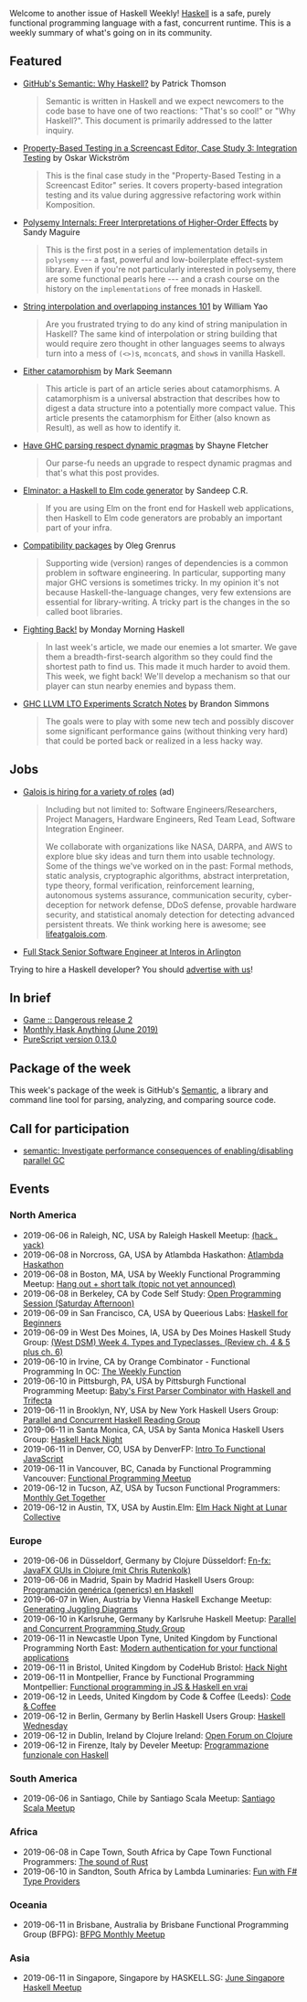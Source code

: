 <!-- 2019-06-06 -->

Welcome to another issue of Haskell Weekly!
[Haskell](https://www.haskell.org) is a safe, purely functional programming language with a fast, concurrent runtime.
This is a weekly summary of what's going on in its community.

## Featured

-   [GitHub's Semantic: Why Haskell?](https://github.com/github/semantic/blob/7364e164947116406850ff6f298d80ba77105229/docs/why-haskell.md) by Patrick Thomson

    > Semantic is written in Haskell and we expect newcomers to the code base to have one of two reactions: "That's so cool!" or "Why Haskell?". This document is primarily addressed to the latter inquiry.

-   [Property-Based Testing in a Screencast Editor, Case Study 3: Integration Testing](https://wickstrom.tech/programming/2019/06/02/property-based-testing-in-a-screencast-editor-case-study-3.html) by Oskar Wickström

    > This is the final case study in the "Property-Based Testing in a Screencast Editor" series. It covers property-based integration testing and its value during aggressive refactoring work within Komposition.

-   [Polysemy Internals: Freer Interpretations of Higher-Order Effects](https://reasonablypolymorphic.com/blog/freer-higher-order-effects/) by Sandy Maguire

    > This is the first post in a series of implementation details in `polysemy` --- a fast, powerful and low-boilerplate effect-system library. Even if you're not particularly interested in polysemy, there are some functional pearls here --- and a crash course on the history on the `implementations` of free monads in Haskell.

-   [String interpolation and overlapping instances 101](https://williamyaoh.com/posts/2019-05-27-string-interpolation-and-overlapping-instances.html) by William Yao

    > Are you frustrated trying to do any kind of string manipulation in Haskell? The same kind of interpolation or string building that would require zero thought in other languages seems to always turn into a mess of `(<>)`s, `mconcat`s, and `show`s in vanilla Haskell.

-   [Either catamorphism](https://blog.ploeh.dk/2019/06/03/either-catamorphism/) by Mark Seemann

    >  This article is part of an article series about catamorphisms. A catamorphism is a universal abstraction that describes how to digest a data structure into a potentially more compact value. This article presents the catamorphism for Either (also known as Result), as well as how to identify it.

-   [Have GHC parsing respect dynamic pragmas](https://blog.shaynefletcher.org/2019/06/have-ghc-parsing-respect-dynamic-pragmas.html) by Shayne Fletcher

    > Our parse-fu needs an upgrade to respect dynamic pragmas and that's what this post provides.

-   [Elminator: a Haskell to Elm code generator](https://np.reddit.com/r/haskell/comments/bv7wwa/show_elminator_is_a_haskell_to_elm_code_generator/) by Sandeep C.R.

    > If you are using Elm on the front end for Haskell web applications, then Haskell to Elm code generators are probably an important part of your infra.

-   [Compatibility packages](https://oleg.fi/gists/posts/2019-06-03-compat-packages.html) by Oleg Grenrus

    > Supporting wide (version) ranges of dependencies is a common problem in software engineering. In particular, supporting many major GHC versions is sometimes tricky. In my opinion it's not because Haskell-the-language changes, very few extensions are essential for library-writing. A tricky part is the changes in the so called boot libraries.

-   [Fighting Back!](https://mmhaskell.com/blog/2019/6/3/fighting-back) by Monday Morning Haskell

    > In last week's article, we made our enemies a lot smarter. We gave them a breadth-first-search algorithm so they could find the shortest path to find us. This made it much harder to avoid them. This week, we fight back! We'll develop a mechanism so that our player can stun nearby enemies and bypass them.

-   [GHC LLVM LTO Experiments Scratch Notes](http://brandon.si/code/ghc-llvm-lto-experiments-scratch-notes/) by Brandon Simmons

    > The goals were to play with some new tech and possibly discover some significant performance gains (without thinking very hard) that could be ported back or realized in a less hacky way.

## Jobs

<!-- keep through July 18 -->
-   [Galois is hiring for a variety of roles](https://galois.com/careers/) (ad)

    > Including but not limited to: Software Engineers/Researchers, Project Managers, Hardware Engineers, Red Team Lead, Software Integration Engineer.
    >
    > We collaborate with organizations like NASA, DARPA, and AWS to explore blue sky ideas and turn them into usable technology. Some of the things we've worked on in the past: Formal methods, static analysis, cryptographic algorithms, abstract interpretation, type theory, formal verification, reinforcement learning, autonomous systems assurance, communication security, cyber-deception for network defense, DDoS defense, provable hardware security, and statistical anomaly detection for detecting advanced persistent threats. We think working here is awesome; see [lifeatgalois.com](https://lifeatgalois.com).

-   [Full Stack Senior Software Engineer at Interos in Arlington](https://interos.applicantpro.com/jobs/986650-306376.html)

Trying to hire a Haskell developer?
You should [advertise with us](https://haskellweekly.news/advertising.html)!

## In brief

-   [Game :: Dangerous release 2](https://np.reddit.com/r/haskell/comments/bwft0n/game_dangerous_release_2/)
-   [Monthly Hask Anything (June 2019)](https://np.reddit.com/r/haskell/comments/bva5c4/monthly_hask_anything_june_2019/)
-   [PureScript version 0.13.0](https://github.com/purescript/purescript/releases/tag/v0.13.0)

## Package of the week

This week's package of the week is GitHub's [Semantic](https://github.com/github/semantic/tree/7364e164947116406850ff6f298d80ba77105229), a library and command line tool for parsing, analyzing, and comparing source code.

## Call for participation

-   [semantic: Investigate performance consequences of enabling/disabling parallel GC](https://github.com/github/semantic/issues/55)

## Events

### North America

- 2019-06-06 in Raleigh, NC, USA by Raleigh Haskell Meetup: [(hack . yack)](https://www.meetup.com/Raleigh-Haskell-Meetup/events/nsfsnqyzjbjb/)
- 2019-06-08 in Norcross, GA, USA by Atlambda Haskathon: [Atlambda Haskathon](https://www.meetup.com/Atlambda-Haskathon/events/ggbspqyzjblb/)
- 2019-06-08 in Boston, MA, USA by Weekly Functional Programming Meetup: [Hang out + short talk (topic not yet announced)](https://www.meetup.com/Weekly-Functional-Programming-Meetup/events/jcgpwqyzjblb/)
- 2019-06-08 in Berkeley, CA by Code Self Study: [Open Programming Session (Saturday Afternoon)](https://www.meetup.com/codeselfstudy/events/dkwpzpyzjblb/)
- 2019-06-09 in San Francisco, CA, USA by Queerious Labs: [Haskell for Beginners](https://www.meetup.com/QueeriousLabs/events/skgqzqyzjbmb/)
- 2019-06-09 in West Des Moines, IA, USA by Des Moines Haskell Study Group: [(West DSM) Week 4. Types and Typeclasses. (Review ch. 4 & 5 plus ch. 6)](https://www.meetup.com/Des-Moines-Haskell-Study-Group/events/nkqvzqyzjbmb/)
- 2019-06-10 in Irvine, CA by Orange Combinator - Functional Programming In OC: [The Weekly Function](https://www.meetup.com/orange-combinator/events/wnrhbryzjbnb/)
- 2019-06-10 in Pittsburgh, PA, USA by Pittsburgh Functional Programming Meetup: [Baby's First Parser Combinator with Haskell and Trifecta](https://www.meetup.com/Pittsburgh-Functional-Programming-Meetup/events/gctsjlyzjbnb/)
- 2019-06-11 in Brooklyn, NY, USA by New York Haskell Users Group: [Parallel and Concurrent Haskell Reading Group](https://www.meetup.com/NY-Haskell/events/shmktqyzjbpb/)
- 2019-06-11 in Santa Monica, CA, USA by Santa Monica Haskell Users Group: [Haskell Hack Night](https://www.meetup.com/santa-monica-haskell/events/261874682/)
- 2019-06-11 in Denver, CO, USA by DenverFP: [Intro To Functional JavaScript](https://www.meetup.com/denverfp/events/261960777/)
- 2019-06-11 in Vancouver, BC, Canada by Functional Programming Vancouver: [Functional Programming Meetup](https://www.meetup.com/Functional-Programming-Vancouver/events/vcqjrqyzjbpb/)
- 2019-06-12 in Tucson, AZ, USA by Tucson Functional Programmers: [Monthly Get Together](https://www.meetup.com/Tucson-Functional-Programmers/events/zzmznlyzjbqb/)
- 2019-06-12 in Austin, TX, USA by Austin.Elm: [Elm Hack Night at Lunar Collective](https://www.meetup.com/Austin-Elm/events/260832892/)

### Europe

- 2019-06-06 in Düsseldorf, Germany by Clojure Düsseldorf: [Fn-fx: JavaFX GUIs in Clojure (mit Chris Rutenkolk)](https://www.meetup.com/Clojure-Duesseldorf/events/261418094/)
- 2019-06-06 in Madrid, Spain by Madrid Haskell Users Group: [Programación genérica (generics) en Haskell](https://www.meetup.com/Haskell-MAD/events/261671657/)
- 2019-06-07 in Wien, Austria by Vienna Haskell Exchange Meetup: [Generating Juggling Diagrams](https://www.meetup.com/Vienna-Haskell-Exchange-Meetup/events/261377247/)
- 2019-06-10 in Karlsruhe, Germany by Karlsruhe Haskell Meetup: [Parallel and Concurrent Programming Study Group](https://www.meetup.com/Karlsruhe-Haskell-Meetup/events/261777616/)
- 2019-06-11 in Newcastle Upon Tyne, United Kingdom by Functional Programming North East: [Modern authentication for your functional applications](https://www.meetup.com/fpnortheast/events/mdgsbryzjbpb/)
- 2019-06-11 in Bristol, United Kingdom by CodeHub Bristol: [Hack Night](https://www.meetup.com/CodeHub-Bristol/events/bpjgrqyzjbpb/)
- 2019-06-11 in Montpellier, France by Functional Programming Montpellier: [Functional programming in JS & Haskell en vrai ](https://www.meetup.com/Functional-Programming-Montpellier/events/261975358/)
- 2019-06-12 in Leeds, United Kingdom by Code & Coffee (Leeds): [Code & Coffee](https://www.meetup.com/Code-Coffee-Leeds/events/lbrrtlyzjbqb/)
- 2019-06-12 in Berlin, Germany by Berlin Haskell Users Group: [Haskell Wednesday](https://www.meetup.com/berlinhug/events/pvpwqpyzjbqb/)
- 2019-06-12 in Dublin, Ireland by Clojure Ireland: [Open Forum on Clojure](https://www.meetup.com/Clojure-Ireland/events/261685505/)
- 2019-06-12 in Firenze, Italy by Develer Meetup: [Programmazione funzionale con Haskell](https://www.meetup.com/Develer-Meetup/events/261703128/)

### South America

- 2019-06-06 in Santiago, Chile by Santiago Scala Meetup: [Santiago Scala Meetup](https://www.meetup.com/Santiago-Scala-Meetup/events/hfvtlpyzjbjb/)

### Africa

- 2019-06-08 in Cape Town, South Africa by Cape Town Functional Programmers: [The sound of Rust](https://www.meetup.com/Cape-Town-Functional-Programmers/events/261618496/)
- 2019-06-10 in Sandton, South Africa by Lambda Luminaries: [Fun with F# Type Providers](https://www.meetup.com/lambda-luminaries/events/bgngtqyzjbnb/)

### Oceania

- 2019-06-11 in Brisbane, Australia by Brisbane Functional Programming Group (BFPG): [BFPG Monthly Meetup](https://www.meetup.com/Brisbane-Functional-Programming-Group/events/cfmrwlyzjbpb/)

### Asia

- 2019-06-11 in Singapore, Singapore by HASKELL.SG: [June Singapore Haskell Meetup](https://www.meetup.com/HASKELL-SG/events/260364365/)
